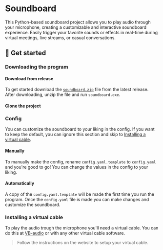 # Soundboard

This Python-based soundboard project allows you to play audio through your microphone, creating a customizable and interactive soundboard experience. Easily trigger your favorite sounds or effects in real-time during virtual meetings, live streams, or casual conversations.

## 🚀 Get started

### Downloading the program

#### Download from release

To get started download the [`soundboard.zip`](https://github.com/SimonStnn/soundboard/releases/latest/download/soundboard.zip) file from the latest release. After downloading, unzip the file and run `soundboard.exe`.

#### Clone the project

### Config

You can customize the soundboard to your liking in the config. If you want to keep the default, you can ignore this section and skip to [Installing a virtual cable](#installing-a-virtual-cable).

#### Manually

To manually make the config, rename `config.yaml.template` to `config.yaml` and you're good to go! You can change the values in the config to your liking.

#### Automatically

A copy of the `config.yaml.template` will be made the first time you run the program. Once the `config.yaml` file is made you can make changes and customize the soundboard.

### Installing a virtual cable

To play the audio trough the microphone you'll need a virtual cable. You can do this at [VB-audio](https://vb-audio.com/Cable/) or with any other virtual cable software.

> Follow the instructions on the website to setup your virtual cable.
